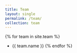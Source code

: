 ```yaml
---
title: Team
layout: single
permalink: /team/
collection: team
---
```


{% for team in site.team %}
- {{ team.name }}
{% endfor %}
